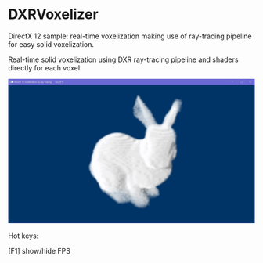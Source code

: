 # DXRVoxelizer
DirectX 12 sample: real-time voxelization making use of ray-tracing pipeline for easy solid voxelization.

Real-time solid voxelization using DXR ray-tracing pipeline and shaders directly for each voxel.

![Solid voxelization result](https://github.com/StarsX/DXRVoxelizer/blob/master/Doc/Images/SolidVoxelization.jpg "Voxelization result")

Hot keys:

[F1] show/hide FPS
